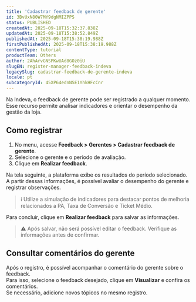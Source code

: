 ```yaml
---
title: 'Cadastrar feedback de gerente'
id: 3BvUxN80W7MY9dgNMIZPPS
status: PUBLISHED
createdAt: 2025-09-18T15:32:37.838Z
updatedAt: 2025-09-18T15:38:52.849Z
publishedAt: 2025-09-18T15:38:19.988Z
firstPublishedAt: 2025-09-18T15:38:19.988Z
contentType: tutorial
productTeam: Others
author: 2AhArvGNSPKwUAd8GOz0iU
slugEN: register-manager-feedback-indeva
legacySlug: cadastrar-feedback-de-gerente-indeva
locale: pt
subcategoryId: 45XP64ednNSE1YhkHFcCnr
---
```


Na Indeva, o feedback de gerente pode ser registrado a qualquer momento.  
Esse recurso permite analisar indicadores e orientar o desempenho da gestão da loja.  

## Como registrar

1. No menu, acesse **Feedback > Gerentes > Cadastrar feedback de gerente**.  
2. Selecione o gerente e o período de avaliação.  
3. Clique em **Realizar feedback**.  

Na tela seguinte, a plataforma exibe os resultados do período selecionado.  
A partir dessas informações, é possível avaliar o desempenho do gerente e registrar observações.  

> ℹ️ Utilize a simulação de indicadores para destacar pontos de melhoria relacionados a PA, Taxa de Conversão e Ticket Médio.

Para concluir, clique em **Realizar feedback** para salvar as informações.  

> ⚠️ Após salvar, não será possível editar o feedback. Verifique as informações antes de confirmar.

## Consultar comentários do gerente

Após o registro, é possível acompanhar o comentário do gerente sobre o feedback.  
Para isso, selecione o feedback desejado, clique em **Visualizar** e confira os comentários.  
Se necessário, adicione novos tópicos no mesmo registro.  

